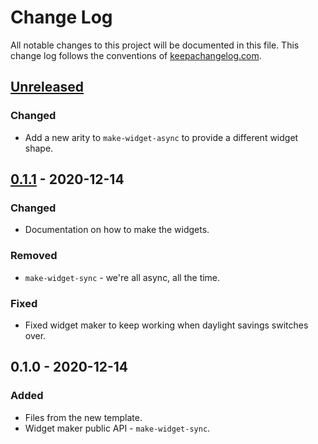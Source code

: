 # Change Log
All notable changes to this project will be documented in this file. This change log follows the conventions of [keepachangelog.com](http://keepachangelog.com/).

## [Unreleased]
### Changed
- Add a new arity to `make-widget-async` to provide a different widget shape.

## [0.1.1] - 2020-12-14
### Changed
- Documentation on how to make the widgets.

### Removed
- `make-widget-sync` - we're all async, all the time.

### Fixed
- Fixed widget maker to keep working when daylight savings switches over.

## 0.1.0 - 2020-12-14
### Added
- Files from the new template.
- Widget maker public API - `make-widget-sync`.

[Unreleased]: https://github.com/your-name/clojure-for-advent-of-code/compare/0.1.1...HEAD
[0.1.1]: https://github.com/your-name/clojure-for-advent-of-code/compare/0.1.0...0.1.1
